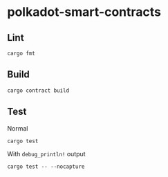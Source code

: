 # polkadot-smart-contracts

## Lint
```
cargo fmt
```

## Build
```
cargo contract build
```

## Test
Normal
```
cargo test
```

With `debug_println!` output
```
cargo test -- --nocapture
```